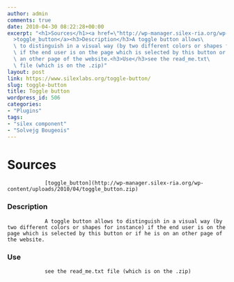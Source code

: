 ```yaml
---
author: admin
comments: true
date: 2010-04-30 08:22:28+00:00
excerpt: "<h1>Sources</h1><a href=\"http://wp-manager.silex-ria.org/wp-content/uploads/2010/04/toggle_button.zip\"\
  >toggle_button</a><h3>Description</h3>A toggle button allows\
  \ to distinguish in a visual way (by two different colors or shapes for instance)\
  \ if the end user is on the page which is selected by this button or if he is on\
  \ an other page of the website.<h3>Use</h3>see the read_me.txt\
  \ file (which is on the .zip)"
layout: post
link: https://www.silexlabs.org/toggle-button/
slug: toggle-button
title: Toggle button
wordpress_id: 506
categories:
- "Plugins"
tags:
- "silex component"
- "Solvejg Bougeois"
---
```


# Sources


				[toggle_button](http://wp-manager.silex-ria.org/wp-content/uploads/2010/04/toggle_button.zip)


### Description


				A toggle button allows to distinguish in a visual way (by two different colors or shapes for instance) if the end user is on the page which is selected by this button or if he is on an other page of the website.


### Use


				see the read_me.txt file (which is on the .zip)
